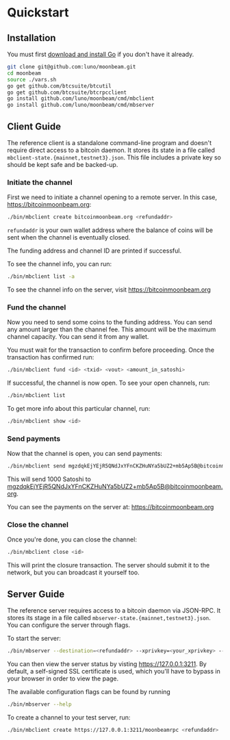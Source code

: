 # Quickstart

## Installation

You must first [download and install Go](https://golang.org/dl/) if you don't
have it already.

```bash
git clone git@github.com:luno/moonbeam.git
cd moonbeam
source ./vars.sh
go get github.com/btcsuite/btcutil
go get github.com/btcsuite/btcrpcclient
go install github.com/luno/moonbeam/cmd/mbclient
go install github.com/luno/moonbeam/cmd/mbserver
```

## Client Guide

The reference client is a standalone command-line program and doesn't require
direct access to a bitcoin daemon. It stores its state in a file called
`mbclient-state.{mainnet,testnet3}.json`. This file includes a private key so
should be kept safe and be backed-up.


### Initiate the channel

First we need to initiate a channel opening to a remote server. In this case,
https://bitcoinmoonbeam.org:

```bash
./bin/mbclient create bitcoinmoonbeam.org <refundaddr>
```

`refundaddr` is your own wallet address where the balance of coins will be
sent when the channel is eventually closed.

The funding address and channel ID are printed if successful.

To see the channel info, you can run:

```bash
./bin/mbclient list -a
```

To see the channel info on the server, visit https://bitcoinmoonbeam.org

### Fund the channel

Now you need to send some coins to the funding address. You can send any amount
larger than the channel fee. This amount will be the maximum channel capacity.
You can send it from any wallet.

You must wait for the transaction to confirm before proceeding.
Once the transaction has confirmed run:

```bash
./bin/mbclient fund <id> <txid> <vout> <amount_in_satoshi>
```

If successful, the channel is now open. To see your open channels, run:

```bash
./bin/mbclient list
```

To get more info about this particular channel, run:

```bash
./bin/mbclient show <id>
```

### Send payments

Now that the channel is open, you can send payments:

```bash
./bin/mbclient send mgzdqkEjYEjR5QNdJxYFnCKZHuNYa5bUZ2+mb5Ap5B@bitcoinmoonbeam.org 1000
```

This will send 1000 Satoshi to mgzdqkEjYEjR5QNdJxYFnCKZHuNYa5bUZ2+mb5Ap5B@bitcoinmoonbeam.org.

You can see the payments on the server at: https://bitcoinmoonbeam.org

### Close the channel

Once you're done, you can close the channel:

```bash
./bin/mbclient close <id>
```

This will print the closure transaction. The server should submit it to the
network, but you can broadcast it yourself too.

## Server Guide

The reference server requires access to a bitcoin daemon via JSON-RPC.
It stores its stage in a file called `mbserver-state.{mainnet,testnet3}.json`.
You can configure the server through flags.

To start the server:

```bash
./bin/mbserver --destination=<refundaddr> --xprivkey=<your_xprivkey> --auth_token=<random_secret>
```

You can then view the server status by visting https://127.0.0.1:3211.
By default, a self-signed SSL certificate is used, which you'll have to bypass
in your browser in order to view the page.

The available configuration flags can be found by running

```bash
./bin/mbserver --help
```

To create a channel to your test server, run:

```bash
./bin/mbclient create https://127.0.0.1:3211/moonbeamrpc <refundaddr>
```
